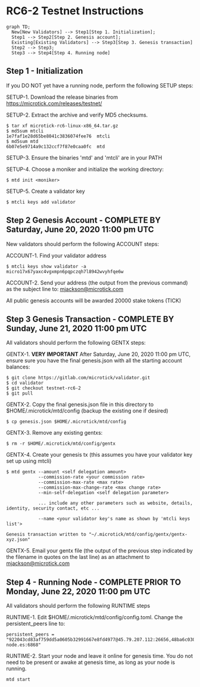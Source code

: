 # RC6-2 Testnet Instructions

```mermaid
graph TD;
  New[New Validators] --> Step1[Step 1. Initialization];
  Step1 --> Step2[Step 2. Genesis account];
  Existing[Existing Validators] --> Step3[Step 3. Genesis transaction]
  Step2 --> Step3;
  Step3 --> Step4[Step 4. Running node]
```

## Step 1 - Initialization

If you DO NOT yet have a running node, perform the following SETUP steps:

SETUP-1. Download the release binaries from https://microtick.com/releases/testnet/

SETUP-2. Extract the archive and verify MD5 checksums.

```
$ tar xf microtick-rc6-linux-x86_64.tar.gz
$ md5sum mtcli
1e7faf1e28d65be8041c3836074fee76  mtcli
$ md5sum mtd
6b07e5e9714a9c132ccf7f87e0caa0fc  mtd
```

SETUP-3. Ensure the binaries 'mtd' and 'mtcli' are in your PATH

SETUP-4. Choose a moniker and initialize the working directory:

```
$ mtd init <moniker>
```

SETUP-5. Create a validator key

```
$ mtcli keys add validator
```

## Step 2 Genesis Account - COMPLETE BY Saturday, June 20, 2020 11:00 pm UTC

New validators should perform the following ACCOUNT steps:

ACCOUNT-1. Find your validator address

```
$ mtcli keys show validator -a
micro17x67yaxc4vgxmpn6pqpczqh7l8942wvyhfqe6w
```

ACCOUNT-2. Send your address (the output from the previous command) as the subject line to: mjackson@microtick.com

All public genesis accounts will be awarded 20000 stake tokens (TICK)

## Step 3 Genesis Transaction - COMPLETE BY Sunday, June 21, 2020 11:00 pm UTC

All validators should perform the following GENTX steps:

GENTX-1. **VERY IMPORTANT** After Saturday, June 20, 2020 11:00 pm UTC, ensure sure you have the final genesis.json with all the starting account balances:

```
$ git clone https://gitlab.com/microtick/validator.git
$ cd validator
$ git checkout testnet-rc6-2
$ git pull
```

GENTX-2. Copy the final genesis.json file in this directory to $HOME/.microtick/mtd/config (backup the existing one if desired)

```
$ cp genesis.json $HOME/.microtick/mtd/config
```

GENTX-3. Remove any existing gentxs:

```
$ rm -r $HOME/.microtick/mtd/config/gentx
```

GENTX-4. Create your genesis tx (this assumes you have your validator key set up using mtcli)

```
$ mtd gentx --amount <self delegation amount> 
            --commission-rate <your commission rate> 
            --commission-max-rate <max rate>
            --commission-max-change-rate <max change rate>
            --min-self-delegation <self delegation parameter>
            
            ... include any other parameters such as website, details, identity, security contact, etc ...
            
            --name <your validator key's name as shown by 'mtcli keys list'>
            
Genesis transaction written to "~/.microtick/mtd/config/gentx/gentx-xyz.json"
```

GENTX-5. Email your gentx file (the output of the previous step indicated by the filename in quotes on the last line) as an attachment to mjackson@microtick.com

## Step 4 - Running Node - COMPLETE PRIOR TO Monday, June 22, 2020 11:00 pm UTC

All validators should perform the following RUNTIME steps

RUNTIME-1. Edit $HOME/.microtick/mtd/config/config.toml. Change the persistent_peers line to:

```
persistent_peers = "922043cd83af759dd5a0605b32991667e8fd4977@45.79.207.112:26656,48ba6c0308f8687083ede2012d2ad2c969d2ead8@microtick.spanish-node.es:6868"
```

RUNTIME-2. Start your node and leave it online for genesis time. You do not need to be present or awake at genesis time, as long as your node is running.

```
mtd start
```

